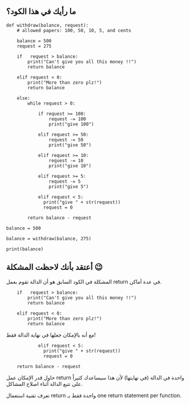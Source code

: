 ## ما رأيك في هذا الكود؟

```
def withdraw(balance, request):
    # allowed papers: 100, 50, 10, 5, and cents

    balance = 500
    request = 275
    
    if   request > balance:
        print("Can't give you all this money !!")
        return balance
    
    elif request < 0:
        print("More than zero plz!")
        return balance
    
    else:
        while request > 0:
    
            if request >= 100:
                request -= 100
                print("give 100")
    
            elif request >= 50:
                request -= 50
                print("give 50")
    
            elif request >= 10:
                request -= 10
                print("give 10")
    
            elif request >= 5:
                request -= 5
                print("give 5")

            elif request < 5:
              print("give " + str(request))
              request = 0
              
        return balance - request
    
balance = 500

balance = withdraw(balance, 275)

print(balance)
```

## أعتقد بأنك لاحظت المشكلة :wink:

المشكلة في الكود السابق هو أن الدالة تقوم بعمل return في عدة أماكن.

```
    if   request > balance:
        print("Can't give you all this money !!")
        return balance
    
    elif request < 0:
        print("More than zero plz!")
        return balance
```

 مع أنه بالإمكان جعلها في نهاية الدالة فقط!
 
```
            elif request < 5:
              print("give " + str(request))
              request = 0
              
    return balance - request
```

حاول قدر الإمكان عمل return واحدة في الدالة (في نهايتها) لأن هذا سيساعدك كثيراً على تتبع الدالة أثناء اصلاح المشاكل.

تعرف تقنية استعمال return واحدة فقط بـ one return statement per function.